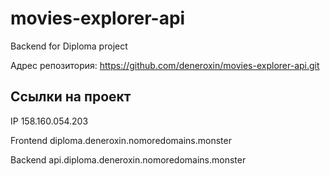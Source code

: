 # movies-explorer-api
Backend for Diploma project

Адрес репозитория: https://github.com/deneroxin/movies-explorer-api.git

## Ссылки на проект

IP 158.160.054.203

Frontend diploma.deneroxin.nomoredomains.monster

Backend api.diploma.deneroxin.nomoredomains.monster
